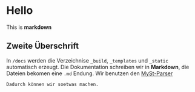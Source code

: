 # Hello 

This is **markdown**

## Zweite Überschrift
In `/docs` werden die Verzeichnise `_build`, `_templates` und `_static` automatisch erzeugt. Die Dokumentation schreiben wir in **Markdown**, die Dateien bekomen eine `.md` Endung. Wir benutzen den [MySt-Parser](https://myst-parser.readthedocs.io/en/latest/syntax/syntax.html) 

```{note} Eine Info-Box
Dadurch können wir soetwas machen.
```